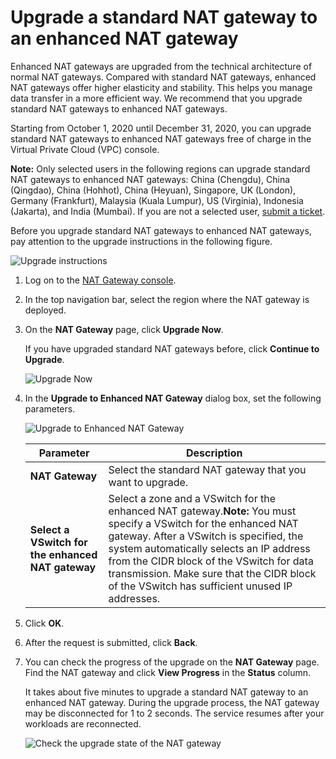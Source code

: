 # Upgrade a standard NAT gateway to an enhanced NAT gateway

Enhanced NAT gateways are upgraded from the technical architecture of normal NAT gateways. Compared with standard NAT gateways, enhanced NAT gateways offer higher elasticity and stability. This helps you manage data transfer in a more efficient way. We recommend that you upgrade standard NAT gateways to enhanced NAT gateways.

Starting from October 1, 2020 until December 31, 2020, you can upgrade standard NAT gateways to enhanced NAT gateways free of charge in the Virtual Private Cloud \(VPC\) console.

**Note:** Only selected users in the following regions can upgrade standard NAT gateways to enhanced NAT gateways: China \(Chengdu\), China \(Qingdao\), China \(Hohhot\), China \(Heyuan\), Singapore, UK \(London\), Germany \(Frankfurt\), Malaysia \(Kuala Lumpur\), US \(Virginia\), Indonesia \(Jakarta\), and India \(Mumbai\). If you are not a selected user, [submit a ticket](https://workorder-intl.console.aliyun.com/?spm=5176.11182172.nav-right.dticket.1e874882kUYyPy#/ticket/createIndex).

Before you upgrade standard NAT gateways to enhanced NAT gateways, pay attention to the upgrade instructions in the following figure.

![Upgrade instructions](https://static-aliyun-doc.oss-cn-hangzhou.aliyuncs.com/assets/img/en-US/0082659951/p147943.png)

1.  Log on to the [NAT Gateway console](https://vpc.console.aliyun.com/nat).

2.  In the top navigation bar, select the region where the NAT gateway is deployed.

3.  On the **NAT Gateway** page, click **Upgrade Now**.

    If you have upgraded standard NAT gateways before, click **Continue to Upgrade**.

    ![Upgrade Now](https://static-aliyun-doc.oss-cn-hangzhou.aliyuncs.com/assets/img/en-US/6618369951/p146934.png)

4.  In the **Upgrade to Enhanced NAT Gateway** dialog box, set the following parameters.

    ![Upgrade to Enhanced NAT Gateway](https://static-aliyun-doc.oss-cn-hangzhou.aliyuncs.com/assets/img/en-US/7307773061/p148992.png)

    |Parameter|Description|
    |---------|-----------|
    |**NAT Gateway**|Select the standard NAT gateway that you want to upgrade.|
    |**Select a VSwitch for the enhanced NAT gateway**|Select a zone and a VSwitch for the enhanced NAT gateway.**Note:** You must specify a VSwitch for the enhanced NAT gateway. After a VSwitch is specified, the system automatically selects an IP address from the CIDR block of the VSwitch for data transmission. Make sure that the CIDR block of the VSwitch has sufficient unused IP addresses. |

5.  Click **OK**.

6.  After the request is submitted, click **Back**.

7.  You can check the progress of the upgrade on the **NAT Gateway** page. Find the NAT gateway and click **View Progress** in the **Status** column.

    It takes about five minutes to upgrade a standard NAT gateway to an enhanced NAT gateway. During the upgrade process, the NAT gateway may be disconnected for 1 to 2 seconds. The service resumes after your workloads are reconnected.

    ![Check the upgrade state of the NAT gateway](https://static-aliyun-doc.oss-cn-hangzhou.aliyuncs.com/assets/img/en-US/6618369951/p147358.png)


